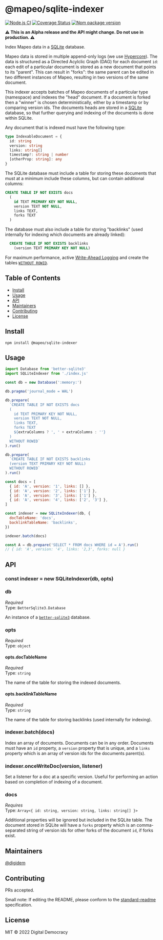 # @mapeo/sqlite-indexer

[![Node.js CI](https://github.com/digidem/mapeo-sqlite-indexer/workflows/Node.js%20CI/badge.svg)](https://github.com/digidem/mapeo-sqlite-indexer/actions/workflows/node.js.yml)
[![Coverage Status](https://coveralls.io/repos/github/digidem/mapeo-sqlite-indexer/badge.svg)](https://coveralls.io/github/digidem/mapeo-sqlite-indexer)
[![Npm package version](https://img.shields.io/npm/v/@mapeo/sqlite-indexer)](https://npmjs.com/package/@mapeo/sqlite-indexer)

**⚠️ This is an Alpha release and the API might change. Do not use in
production. ⚠️**

Index Mapeo data in a [SQLite](https://sqlite.org/) database.

Mapeo data is stored in multiple append-only logs (we use [Hypercore](https://github.com/hypercore-protocol/hypercore-next)). The data is structured as a Directed Acylclic Graph (DAG) for each document `id`: each edit of a particular document is stored as a new document that points to its "parent". This can result in "forks": the same parent can be edited in two different instances of Mapeo, resulting in two versions of the same document.

This indexer accepts batches of Mapeo documents of a particular type (namespace) and indexes the "head" document. If a document is forked then a "winner" is chosen deterministically, either by a timestamp or by comparing version ids. The documents heads are stored in a [SQLite](https://sqlite.org/) database, so that further querying and indexing of the documents is done within SQLite.

Any document that is indexed must have the following type:

```ts
type IndexableDocument = {
  id: string
  version: string
  links: string[]
  timestamp?: string | number
  [otherProp: string]: any
}
```

The SQLite database must include a table for storing these documents that must at a minimum include these columns, but can contain additional columns:

```sql
CREATE TABLE IF NOT EXISTS docs
  (
    id TEXT PRIMARY KEY NOT NULL,
    version TEXT NOT NULL,
    links TEXT,
    forks TEXT
  )
```

The database must also include a table for storing "backlinks" (used internally for indexing which documents are already linked):

```sql
  CREATE TABLE IF NOT EXISTS backlinks
    (version TEXT PRIMARY KEY NOT NULL)
```

For maximum performance, active [Write-Ahead Logging](https://sqlite.org/wal.html) and create the tables [`WITHOUT ROWID`](https://sqlite.org/withoutrowid.html).

## Table of Contents

- [Install](#install)
- [Usage](#usage)
- [API](#api)
- [Maintainers](#maintainers)
- [Contributing](#contributing)
- [License](#license)

## Install

```
npm install @mapeo/sqlite-indexer
```

## Usage

```js
import Database from 'better-sqlite3'
import SQLiteIndexer from './index.js'

const db = new Database(':memory:')

db.pragma('journal_mode = WAL')

db.prepare(
  `CREATE TABLE IF NOT EXISTS docs
  (
    id TEXT PRIMARY KEY NOT NULL,
    version TEXT NOT NULL,
    links TEXT,
    forks TEXT
    ${extraColumns ? ', ' + extraColumns : ''}
  )
  WITHOUT ROWID`
).run()

db.prepare(
  `CREATE TABLE IF NOT EXISTS backlinks
  (version TEXT PRIMARY KEY NOT NULL)
  WITHOUT ROWID`
).run()

const docs = [
  { id: 'A', version: '1', links: [] },
  { id: 'A', version: '2', links: ['1'] },
  { id: 'A', version: '3', links: ['1'] },
  { id: 'A', version: '4', links: ['2', '3'] },
]

const indexer = new SQLiteIndexer(db, {
  docTableName: 'docs',
  backlinkTableName: 'backlinks',
})

indexer.batch(docs)

const A = db.prepare('SELECT * FROM docs WHERE id = A').run()
// { id: 'A', version: '4', links: '2,3', forks: null }
```

## API

### const indexer = new SQLiteIndexer(db, opts)

### db

_Required_\
Type: `BetterSqlite3.Database`

An instance of a [`better-sqlite3`](https://github.com/JoshuaWise/better-sqlite3) database.

### opts

_Required_\
Type: `object`

#### opts.docTableName

_Required_\
Type: `string`

The name of the table for storing the indexed documents.

#### opts.backlinkTableName

_Required_\
Type: `string`

The name of the table for storing backlinks (used internally for indexing).

### indexer.batch(docs)

Index an array of documents. Documents can be in any order. Documents must have an `id` property, a `version` property that is unique, and a `links` property which is an array of version ids for the documents parent(s).

### indexer.onceWriteDoc(version, listener)

Set a listener for a doc at a specific version. Useful for performing an action based on completion of indexing of a document.

### docs

_Requires_\
Type: `Array<{ id: string, version: string, links: string[] }>`

Additional properties will be ignored but included in the SQLite table. The document stored in SQLite will have a `forks` property which is an comma-separated string of version ids for other forks of the document `id`, if forks exist.

## Maintainers

[@digidem](https://github.com/digidem)

## Contributing

PRs accepted.

Small note: If editing the README, please conform to the [standard-readme](https://github.com/RichardLitt/standard-readme) specification.

## License

MIT © 2022 Digital Democracy
